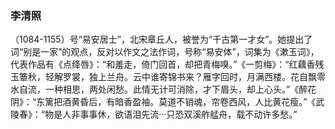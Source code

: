 ### 李清照
（1084-1155）号“易安居士”，北宋章丘人，被誉为“千古第一才女”。她提出了词“别是一家”的观点，反对以作文之法作词，号称“易安体”，词集为《漱玉词》，代表作品有《点绛唇》：“和羞走，倚门回首，却把青梅嗅。”《一剪梅》：“红藕香残玉簟秋，轻解罗裳，独上兰舟。云中谁寄锦书来？雁字回时，月满西楼。花自飘零水自流，一种相思，两处闲愁。此情无计可消除，才下眉头，却上心头。”《醉花阴》：“东篱把酒黄昏后，有暗香盈袖。莫道不销魂，帘卷西风，人比黄花瘦。”《武陵春》：“物是人非事事休，欲语泪先流···只恐双溪舴艋舟，载不动许多愁。”